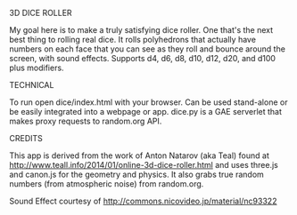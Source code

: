 3D DICE ROLLER

My goal here is to make a truly satisfying dice roller. One that's the next best thing to rolling real dice. It rolls polyhedrons that actually have numbers on each face that you can see as they roll and bounce around the screen, with sound effects. Supports d4, d6, d8, d10, d12, d20, and d100 plus modifiers.

TECHNICAL

To run open dice/index.html with your browser.
Can be used stand-alone or be easily integrated into a webpage or app.
dice.py is a GAE serverlet that makes proxy requests to random.org API.

CREDITS

This app is derived from the work of Anton Natarov (aka Teal) found at http://www.teall.info/2014/01/online-3d-dice-roller.html and uses three.js and canon.js for the geometry and physics. It also grabs true random numbers (from atmospheric noise) from random.org.

Sound Effect courtesy of http://commons.nicovideo.jp/material/nc93322



